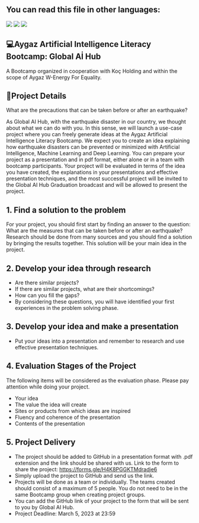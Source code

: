 ## You can read this file in other languages:
<a href="README.en.md"><img src="https://img.shields.io/badge/-ENGLISH-red?style=for-the-badge"></a>
<a href="README.md"><img src="https://img.shields.io/badge/-T%C3%9CRK%C3%87E-red?style=for-the-badge"></a>
<a href="README.az.md"><img src="https://img.shields.io/badge/-AZ%C6%8FRBAYCANCA-red?style=for-the-badge"></a>



## 💻Aygaz Artificial Intelligence Literacy Bootcamp: Global Aİ Hub
A Bootcamp organized in cooperation with Koç Holding and within the scope of Aygaz W-Energy For Equality.

## 🧩Project Details
What are the precautions that can be taken before or after an earthquake?

As Global AI Hub, with the earthquake disaster in our country, we thought about what we can do with you. In this sense, we will launch a use-case project where you can freely generate ideas at the Aygaz Artificial Intelligence Literacy Bootcamp. We expect you to create an idea explaining how earthquake disasters can be prevented or minimized with Artificial Intelligence, Machine Learning and Deep Learning. You can prepare your project as a presentation and in pdf format, either alone or in a team with bootcamp participants. Your project will be evaluated in terms of the idea you have created, the explanations in your presentations and effective presentation techniques, and the most successful project will be invited to the Global AI Hub Graduation broadcast and will be allowed to present the project.

## 1. Find a solution to the problem
For your project, you should first start by finding an answer to the question: What are the measures that can be taken before or after an earthquake? Research should be done from many sources and you should find a solution by bringing the results together. This solution will be your main idea in the project.

## 2. Develop your idea through research
- Are there similar projects?
- If there are similar projects, what are their shortcomings?
- How can you fill the gaps?
- By considering these questions, you will have identified your first experiences in the problem solving phase.

## 3. Develop your idea and make a presentation
- Put your ideas into a presentation and remember to research and use effective presentation techniques.

## 4. Evaluation Stages of the Project
The following items will be considered as the evaluation phase. Please pay attention while doing your project.

- Your idea
- The value the idea will create
- Sites or products from which ideas are inspired
- Fluency and coherence of the presentation
- Contents of the presentation

## 5. Project Delivery
- The project should be added to GitHub in a presentation format with .pdf extension and the link should be shared with us. Link to the form to share the project: https://forms.gle/H4K8PGGKTMdradje6
- Simply upload the project to GitHub and send us the link.
- Projects will be done as a team or individually. The teams created should consist of a maximum of 5 people. You do not need to be in the same Bootcamp group when creating project groups.
- You can add the GitHub link of your project to the form that will be sent to you by Global AI Hub.
- Project Deadline: March 5, 2023 at 23:59
 
